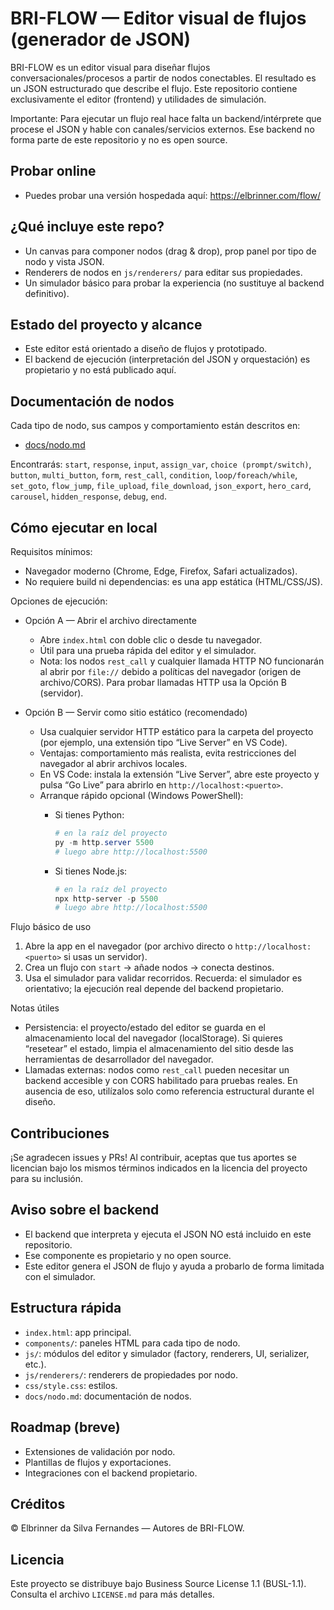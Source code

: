 # BRI-FLOW — Editor visual de flujos (generador de JSON)

BRI-FLOW es un editor visual para diseñar flujos conversacionales/procesos a partir de nodos conectables. El resultado es un JSON estructurado que describe el flujo. Este repositorio contiene exclusivamente el editor (frontend) y utilidades de simulación. 

Importante: Para ejecutar un flujo real hace falta un backend/intérprete que procese el JSON y hable con canales/servicios externos. Ese backend no forma parte de este repositorio y no es open source.

## Probar online
- Puedes probar una versión hospedada aquí: https://elbrinner.com/flow/

## ¿Qué incluye este repo?
- Un canvas para componer nodos (drag & drop), prop panel por tipo de nodo y vista JSON.
- Renderers de nodos en `js/renderers/` para editar sus propiedades.
- Un simulador básico para probar la experiencia (no sustituye al backend definitivo).

## Estado del proyecto y alcance
- Este editor está orientado a diseño de flujos y prototipado.
- El backend de ejecución (interpretación del JSON y orquestación) es propietario y no está publicado aquí.

## Documentación de nodos
Cada tipo de nodo, sus campos y comportamiento están descritos en:

- [docs/nodo.md](docs/nodo.md)

Encontrarás: `start`, `response`, `input`, `assign_var`, `choice (prompt/switch)`, `button`, `multi_button`, `form`, `rest_call`, `condition`, `loop/foreach/while`, `set_goto`, `flow_jump`, `file_upload`, `file_download`, `json_export`, `hero_card`, `carousel`, `hidden_response`, `debug`, `end`.

## Cómo ejecutar en local

Requisitos mínimos:
- Navegador moderno (Chrome, Edge, Firefox, Safari actualizados).
- No requiere build ni dependencias: es una app estática (HTML/CSS/JS).

Opciones de ejecución:

- Opción A — Abrir el archivo directamente
  - Abre `index.html` con doble clic o desde tu navegador.
  - Útil para una prueba rápida del editor y el simulador.
  - Nota: los nodos `rest_call` y cualquier llamada HTTP NO funcionarán al abrir por `file://` debido a políticas del navegador (origen de archivo/CORS). Para probar llamadas HTTP usa la Opción B (servidor).

- Opción B — Servir como sitio estático (recomendado)
  - Usa cualquier servidor HTTP estático para la carpeta del proyecto (por ejemplo, una extensión tipo “Live Server” en VS Code).
  - Ventajas: comportamiento más realista, evita restricciones del navegador al abrir archivos locales.
  - En VS Code: instala la extensión “Live Server”, abre este proyecto y pulsa “Go Live” para abrirlo en `http://localhost:<puerto>`.
  - Arranque rápido opcional (Windows PowerShell):
    - Si tienes Python:
      
      ```powershell
      # en la raíz del proyecto
      py -m http.server 5500
      # luego abre http://localhost:5500
      ```

    - Si tienes Node.js:

      ```powershell
      # en la raíz del proyecto
      npx http-server -p 5500
      # luego abre http://localhost:5500
      ```

Flujo básico de uso
1) Abre la app en el navegador (por archivo directo o `http://localhost:<puerto>` si usas un servidor).
2) Crea un flujo con `start` → añade nodos → conecta destinos.
3) Usa el simulador para validar recorridos. Recuerda: el simulador es orientativo; la ejecución real depende del backend propietario.

Notas útiles
- Persistencia: el proyecto/estado del editor se guarda en el almacenamiento local del navegador (localStorage). Si quieres “resetear” el estado, limpia el almacenamiento del sitio desde las herramientas de desarrollador del navegador.
- Llamadas externas: nodos como `rest_call` pueden necesitar un backend accesible y con CORS habilitado para pruebas reales. En ausencia de eso, utilízalos solo como referencia estructural durante el diseño.

## Contribuciones
¡Se agradecen issues y PRs! Al contribuir, aceptas que tus aportes se licencian bajo los mismos términos indicados en la licencia del proyecto para su inclusión.

 

## Aviso sobre el backend
- El backend que interpreta y ejecuta el JSON NO está incluido en este repositorio.
- Ese componente es propietario y no open source.
- Este editor genera el JSON de flujo y ayuda a probarlo de forma limitada con el simulador.

## Estructura rápida
- `index.html`: app principal.
- `components/`: paneles HTML para cada tipo de nodo.
- `js/`: módulos del editor y simulador (factory, renderers, UI, serializer, etc.).
- `js/renderers/`: renderers de propiedades por nodo.
- `css/style.css`: estilos.
- `docs/nodo.md`: documentación de nodos.

## Roadmap (breve)
- Extensiones de validación por nodo.
- Plantillas de flujos y exportaciones.
- Integraciones con el backend propietario.

## Créditos
© Elbrinner da Silva Fernandes — Autores de BRI-FLOW.

## Licencia
Este proyecto se distribuye bajo Business Source License 1.1 (BUSL-1.1). Consulta el archivo `LICENSE.md` para más detalles.
